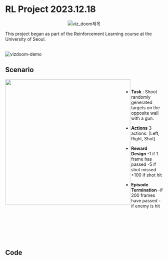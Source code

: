 # RL Project 2023.12.18
<p align="center">
	<img src="https://github.com/zyounguri/RL/assets/138076274/25fdba84-a836-4234-977a-f050752cf0e3" alt="viz_doom제목"/>
</p>	
This project began as part of the Reinforcement Learning course at the University of Seoul.
<br><br>

![vizdoom-demo](https://github.com/zyounguri/RL/assets/138076274/9e5ad5d6-0c5e-4068-aca2-b114303b36bb)


## Scenario
<img src="https://github.com/zyounguri/RL/assets/138076274/31d6cada-7cab-41c8-b268-73437a2c9e50" align="left" width="400"/> 

<br>

- **Task**
: Shoot randomly generated targets on the opposite wall with a gun.

- **Actions**
3 actions: [Left, Right, Shot]

- **Reward Design**
-1 if 1 frame has passed
-5 if shot missed
+100 if shot hit

- **Episode Termination**
-if 200 frames have passed
-if enemy is hit

<br><br><br><br><br>
## Code
